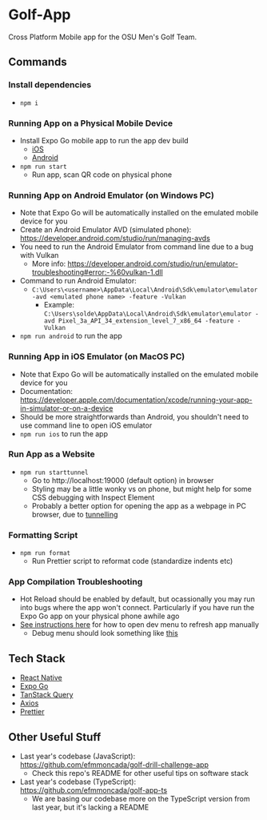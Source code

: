 # Golf-App

Cross Platform Mobile app for the OSU Men's Golf Team.

## Commands

### Install dependencies

- `npm i`

### Running App on a Physical Mobile Device

- Install Expo Go mobile app to run the app dev build
  - [iOS](https://apps.apple.com/us/app/expo-go/id982107779)
  - [Android](https://play.google.com/store/apps/details?id=host.exp.exponent&hl=en_US&gl=US)
- `npm run start`
  - Run app, scan QR code on physical phone

### Running App on Android Emulator (on Windows PC)

- Note that Expo Go will be automatically installed on the emulated mobile device for you
- Create an Android Emulator AVD (simulated phone): https://developer.android.com/studio/run/managing-avds
- You need to run the Android Emulator from command line due to a bug with Vulkan
  - More info: https://developer.android.com/studio/run/emulator-troubleshooting#error:-%60vulkan-1.dll
- Command to run Android Emulator:
  - `C:\Users\<username>\AppData\Local\Android\Sdk\emulator\emulator -avd <emulated phone name> -feature -Vulkan`
    - Example: `C:\Users\solde\AppData\Local\Android\Sdk\emulator\emulator -avd Pixel_3a_API_34_extension_level_7_x86_64 -feature -Vulkan`
- `npm run android` to run the app

### Running App in iOS Emulator (on MacOS PC)

- Note that Expo Go will be automatically installed on the emulated mobile device for you
- Documentation: https://developer.apple.com/documentation/xcode/running-your-app-in-simulator-or-on-a-device
- Should be more straightforwards than Android, you shouldn't need to use command line to open iOS emulator
- `npm run ios` to run the app

### Run App as a Website

- `npm run starttunnel`
  - Go to http://localhost:19000 (default option) in browser
  - Styling may be a little wonky vs on phone, but might help for some CSS debugging with Inspect Element
  - Probably a better option for opening the app as a webpage in PC browser, due to [tunnelling](https://docs.expo.dev/more/expo-cli/?redirected#tunneling)

### Formatting Script

- `npm run format`
  - Run Prettier script to reformat code (standardize indents etc)

### App Compilation Troubleshooting

- Hot Reload should be enabled by default, but ocassionally you may run into bugs where the app won't connect. Particularly if you have run the Expo Go app on your physical phone awhile ago
- [See instructions here](https://docs.expo.dev/debugging/tools/#developer-menu) for how to open dev menu to refresh app manually
  - Debug menu should look something like [this](https://media.discordapp.net/attachments/1018323831468851202/1183520198486130699/image.png?ex=6588a214&is=65762d14&hm=95ef60ae26f1b3dc93891d1f898557f9b065904ec56e996bce7d1e208945c1b4&=&format=webp&quality=lossless&width=311&height=670)

## Tech Stack

- [React Native](https://reactnative.dev/)
- [Expo Go](https://expo.dev/)
- [TanStack Query](https://tanstack.com/query/latest)
- [Axios](https://axios-http.com/)
- [Prettier](https://prettier.io/)

## Other Useful Stuff

- Last year's codebase (JavaScript): https://github.com/efmmoncada/golf-drill-challenge-app
  - Check this repo's README for other useful tips on software stack
- Last year's codebase (TypeScript): https://github.com/efmmoncada/golf-app-ts
  - We are basing our codebase more on the TypeScript version from last year, but it's lacking a README
